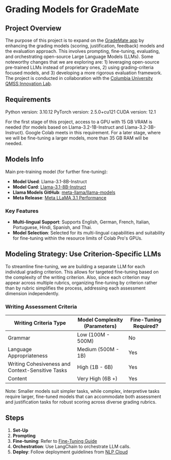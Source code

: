 # Grading Models for GradeMate

## Project Overview

The purpose of this project is to expand on the [GradeMate app](https://www.grade-mate.app/) by enhancing the grading models (scoring, justification, feedback) models and the evaluation approach. This involves prompting, fine-tuning, evaluating, and orchestrating open-source Large Language Models (LLMs). Some noteworthy changes that we are exploring are: 1) leveraging open-source pre-trained LLMs instead of proprietary ones, 2) using grading-criteria focused models, and 3) developing a more rigorous evaluation framework. The project is conducted in collaboration with the [Columbia University QMSS Innovation Lab](https://qmss.columbia.edu/content/how-does-qmss-innovation-lab-work).

## Requirements

Python version: 3.10.12
PyTorch version: 2.5.0+cu121
CUDA version: 12.1

For the first stage of this project, access to a GPU with 15 GB VRAM is needed (for models based on Llama-3.2-1B-Instruct and Llama-3.2-3B-Instruct). Google Colab meets in this requirement. For a later stage, where we will be fine-tuning a larger models, more than 35 GB RAM will be needed.

## Models Info

Main pre-training model (for further fine-tuning):

- **Model Used**: Llama-3.1-8B-Instruct
- **Model Card**: [Llama-3.1-8B-Instruct](https://huggingface.co/meta-llama/Llama-3.1-8B-Instruct)
- **Llama Models GitHub**: [meta-llama/llama-models](https://github.com/meta-llama/llama-models)
- **Meta Release**: [Meta LLaMA 3.1 Performance](https://ai.meta.com/blog/meta-llama-3-1/)

### Key Features

- **Multi-lingual Support**: Supports English, German, French, Italian, Portuguese, Hindi, Spanish, and Thai.
- **Model Selection**: Selected for its multi-lingual capabilities and suitability for fine-tuning within the resource limits of Colab Pro's GPUs.

## Modeling Strategy: Use Criterion-Specific LLMs

To streamline fine-tuning, we are building a separate LLM for each individual grading criterion. This allows for targeted fine-tuning based on the complexity of the writing criterion. Also, since each criterion may appear across multiple rubrics, organizing fine-tuning by criterion rather than by rubric simplifies the process, addressing each assessment dimension independently.

### Writing Assessment Criteria

| Writing Criteria Type          | Model Complexity (Parameters) | Fine-Tuning Required? |
|----------------------------|-------------------------------|------------------------|
| Grammar                    | Low (100M - 500M)            | No                     |
| Language Appropriateness    | Medium (500M - 1B)           | Yes                    |
| Writing Cohesiveness and Context-Sensitive Tasks       | High (1B - 6B)               | Yes                    |
| Content        | Very High (6B +)               | Yes                    |

Note: Smaller models suit simpler tasks, while complex, interpretive tasks require larger, fine-tuned models that can accommodate both assessment and justification tasks for robust scoring across diverse grading rubrics.

## Steps

1. **Set-Up**
2. **Prompting**
3. **Fine-tuning**: Refer to [Fine-Tuning Guide](https://www.llama.com/docs/how-to-guides/fine-tuning/)
4. **Orchestration**: Use LangChain to orchestrate LLM calls.
5. **Deploy**: Follow deployment guidelines from [NLP Cloud](https://nlpcloud.com/how-to-install-and-deploy-llama-3-into-production.html)
